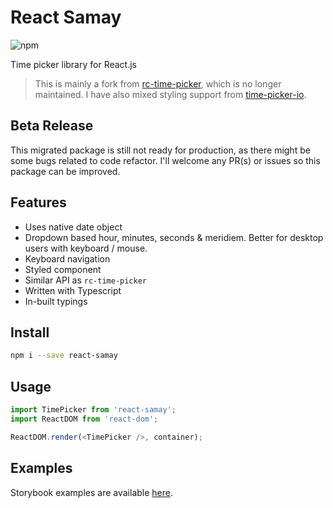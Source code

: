 # React Samay

![npm](https://img.shields.io/npm/v/react-samay)

Time picker library for React.js

> This is mainly a fork from [rc-time-picker](https://github.com/react-component/time-picker/),
> which is no longer maintained. I have also mixed styling
> support from [time-picker-io](https://github.com/codercodingthecode/time-picker-io).

## Beta Release

This migrated package is still not ready for production, as there might be some
bugs related to code refactor. I'll welcome any PR(s) or issues so this package
can be improved.

## Features

- Uses native date object
- Dropdown based hour, minutes, seconds & meridiem. Better for desktop users
  with keyboard / mouse.
- Keyboard navigation
- Styled component
- Similar API as `rc-time-picker`
- Written with Typescript
- In-built typings

## Install

```bash
npm i --save react-samay
```

## Usage

```js
import TimePicker from 'react-samay';
import ReactDOM from 'react-dom';

ReactDOM.render(<TimePicker />, container);
```

## Examples

Storybook examples are available [here](https://sushantdhiman.com/projects/react-samay).
